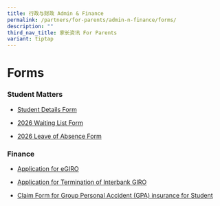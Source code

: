 ```yaml
---
title: 行政与财政 Admin & Finance
permalink: /partners/for-parents/admin-n-finance/forms/
description: ""
third_nav_title: 家长资讯 For Parents
variant: tiptap
---
```

<h1>Forms</h1>
<h3>Student Matters</h3>
<ul data-tight="true" class="tight">
<li>
<p><a href="https://pg.moe.edu.sg/forms/sdf" rel="noopener noreferrer nofollow" target="_blank">Student Details Form</a>
</p>
</li>
<li>
<p><a href="https://go.gov.sg/2026-tns-waiting-list" rel="noopener nofollow" target="_blank">2026 Waiting List Form</a>
</p>
</li>
<li>
<p><a href="https://go.gov.sg/2026-loa-form-tns" rel="noopener noreferrer nofollow" target="_blank">2026 Leave of Absence Form</a>
</p>
</li>
</ul>
<h3>Finance</h3>
<ul data-tight="true" class="tight">
<li>
<p><a href="https://www.moe.gov.sg/financial-matters/fees/egiro" rel="noopener noreferrer nofollow" target="_blank">Application for eGIRO</a>
</p>
</li>
<li>
<p><a href="/files/GIRO_Termination_Form_reviseSep19.pdf" rel="noopener noreferrer nofollow" target="_blank">Application for Termination of Interbank GIRO</a>
</p>
</li>
<li>
<p><a href="https://www.income.com.sg/group-insurance-for-schools-and-centres-and-moe/group-personal-accident-for-students" rel="noopener noreferrer nofollow" target="_blank">Claim Form for Group Personal Accident (GPA) insurance for Student</a>
</p>
</li>
</ul>
<p></p>